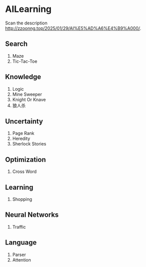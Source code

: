 # AILearning

Scan the description http://zzoonng.top/2025/01/29/AI%E5%AD%A6%E4%B9%A000/.

## Search

1. Maze
2. Tic-Tac-Toe

## Knowledge

1. Logic
2. Mine Sweeper
3. Knight Or Knave
4. 狼人杀

## Uncertainty

1. Page Rank
2. Heredity
3. Sherlock Stories

## Optimization

1. Cross Word

## Learning

1. Shopping

## Neural Networks

1. Traffic

## Language

1. Parser
2. Attention